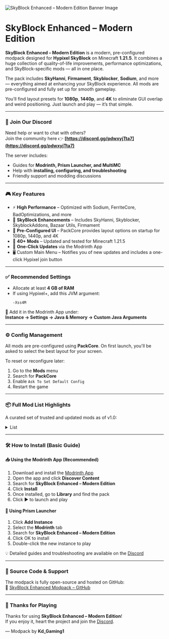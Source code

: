 ![SkyBlock Enhanced – Modern Edition Banner Image](https://cdn.modrinth.com/data/cached_images/2f187be0bd9f8e5fc49d8adc8a02ca6a38ad2fd1.jpeg)

# SkyBlock Enhanced – Modern Edition

**SkyBlock Enhanced – Modern Edition** is a modern, pre-configured modpack designed for **Hypixel SkyBlock** on Minecraft **1.21.5**. It combines a huge collection of quality-of-life improvements, performance optimizations, and SkyBlock-specific mods — all in one place.

The pack includes **SkyHanni**, **Firmament**, **Skyblocker**, **Sodium**, and more — everything aimed at enhancing your SkyBlock experience. All mods are pre-configured and fully set up for smooth gameplay.

You’ll find layout presets for **1080p**, **1440p**, and **4K** to eliminate GUI overlap and weird positioning. Just launch and play — it’s that simple.

---

### 💬 Join Our Discord

Need help or want to chat with others?  
Join the community here 👉 **[https://discord.gg/pdwxyjTta7](https://discord.gg/pdwxyjTta7)**

The server includes:
- Guides for **Modrinth, Prism Launcher, and MultiMC**
- Help with **installing, configuring, and troubleshooting**
- Friendly support and modding discussions

---

### 🎮 Key Features

- ⚡ **High Performance** – Optimized with Sodium, FerriteCore, BadOptimizations, and more
- 🎯 **SkyBlock Enhancements** – Includes SkyHanni, Skyblocker, SkyblockAddons, Bazaar Utils, Firmament
- 🧰 **Pre-Configured UI** – PackCore provides layout options on startup for 1080p, 1440p, and 4K
- 🧩 **40+ Mods** – Updated and tested for Minecraft 1.21.5
- 🔄 **One-Click Updates** via the Modrinth App
- 🖥️ Custom Main Menu – Notifies you of new updates and includes a one-click Hypixel join button

---

### ✅ Recommended Settings

- Allocate at least **4 GB of RAM**
- If using Hypixel+, add this JVM argument:
  ```
  -Xss4M
  ```

📌 Add it in the Modrinth App under:  
**Instance → Settings → Java & Memory → Custom Java Arguments**

---

### ⚙️ Config Management

All mods are pre-configured using **PackCore**. On first launch, you'll be asked to select the best layout for your screen.

To reset or reconfigure later:
1. Go to the **Mods** menu
2. Search for **PackCore**
3. Enable `Ask To Set Default Config`
4. Restart the game

---

### 📦 Full Mod List Highlights

A curated set of trusted and updated mods as of v1.0:


<details>
<summary>List</summary>

#### ⚙️ Performance & Optimization
- BadOptimizations
- C2ME (Concurrent Chunk Management)
- Entity Culling
- FerriteCore
- ImmediatelyFast
- Lithium
- More Culling
- ScalableLux
- Sodium
- Sodium Extra
- ThreadTweak
- Very Many Players (VMP)
- Particle Core

#### 🎮 Hypixel SkyBlock Mods
- Bazaar Utils ✦ Hypixel Skyblock
- Firmament for Hypixel SkyBlock
- Hypixel Mod API
- Modern Warp Menu
- SkyBlock Profile Viewer
- Skyblock Tweaks (1.21)
- SkyblockAddons Unofficial
- Skyblocker
- SkyHanni for Hypixel SkyBlock
- SkyOcean

#### 🧩 UI & QoL Enhancements
- 3D Skin Layers
- Auth Me
- BetterF3
- Centered Crosshair
- Chat Patches
- Continuity
- Cubes Without Borders
- Gamma Utils (Fullbright)
- Mod Menu
- Model Gap Fix
- No Chat Reports
- No Double Sneak
- No Resource Pack Warnings
- Scrollable Tooltips
- Wavey Capes
- Zoomify
- Scale Me
- Reese's Sodium Options
- Sodium Shadowy Path Blocks


#### 🧠 Configuration Tools
- PackCore *(Custom config system by Kd_Gaming1)*

#### 🛠 Core APIs & Libraries
- Architectury API
- Cloth Config API
- Fabric API
- Fabric Language Kotlin
- Fzzy Config
- YetAnotherConfigLib (YACL)
- Text Placeholder API

### 🎨 Resource Packs

These are included in the modpack and auto-loaded:

- **Furfsky Reborn** – Updated SkyBlock UI and item textures
- **Hypixel Plus** – High-quality custom SkyBlock textures  
  _Requires JVM argument: `-Xss4M`_
- **Skyblock Dark UI** – Clean, minimal dark theme for SkyBlock GUI

</details>


---

### 🛠 How to Install (Basic Guide)

#### 📥 Using the Modrinth App (Recommended)
1. Download and install the [Modrinth App](https://modrinth.com/app)
2. Open the app and click **Discover Content**
3. Search for **SkyBlock Enhanced – Modern Edition**
4. Click **Install**
5. Once installed, go to **Library** and find the pack
6. Click ▶️ to launch and play

#### 🧭 Using Prism Launcher
1. Click **Add Instance**
2. Select the **Modrinth** tab
3. Search for **SkyBlock Enhanced – Modern Edition**
4. Click OK to install
5. Double-click the new instance to play

💡 Detailed guides and troubleshooting are available on the [Discord](https://discord.gg/pdwxyjTta7)

---

### 🧩 Source Code & Support

The modpack is fully open-source and hosted on GitHub:  
🔗 [SkyBlock Enhanced Modpack – GitHub](https://github.com/KdGaming0/SkyBlock-Enhanced-Modpack)

---

### 🙌 Thanks for Playing

Thanks for using **SkyBlock Enhanced – Modern Edition**!  
If you enjoy it, heart the project and join the [Discord](https://discord.gg/pdwxyjTta7).

— Modpack by **Kd_Gaming1**